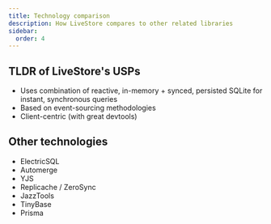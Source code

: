 ```yaml
---
title: Technology comparison
description: How LiveStore compares to other related libraries
sidebar:
  order: 4
---
```


## TLDR of LiveStore's USPs

- Uses combination of reactive, in-memory + synced, persisted SQLite for instant, synchronous queries
- Based on event-sourcing methodologies
- Client-centric (with great devtools)

## Other technologies

- ElectricSQL
- Automerge
- YJS
- Replicache / ZeroSync
- JazzTools
- TinyBase
- Prisma
